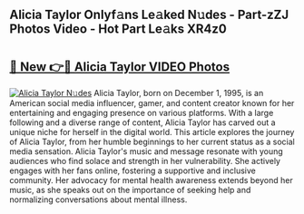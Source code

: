 ## Alicia Taylor Onlyf𝚊ns Le𝚊ked N𝚞des - Part-zZJ Photos Video - Hot Part Le𝚊ks XR4z0

# <h2><a href="http://ab43985.deff.icu/?id=Alicia+Taylor">🔗 New 👉🔴 Alicia Taylor VIDEO Photos</a></h2>

[![Alicia Taylor N𝚞des](https://i.imgur.com/rIISA9y.gif)](http://ab43985.deff.icu/?id=Alicia+Taylor)
Alicia Taylor, born on December 1, 1995, is an American social media influencer, gamer, and content creator known for her entertaining and engaging presence on various platforms. With a large following and a diverse range of content, Alicia Taylor has carved out a unique niche for herself in the digital world. This article explores the journey of Alicia Taylor, from her humble beginnings to her current status as a social media sensation. Alicia Taylor's music and message resonate with young audiences who find solace and strength in her vulnerability. She actively engages with her fans online, fostering a supportive and inclusive community. Her advocacy for mental health awareness extends beyond her music, as she speaks out on the importance of seeking help and normalizing conversations about mental illness.

